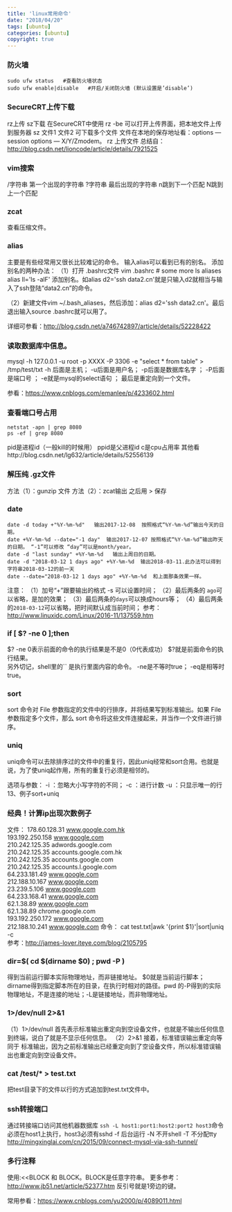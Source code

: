 ```yaml
---
title: 'linux常用命令'
date: "2018/04/20"
tags: [ubuntu]
categories: [ubuntu]
copyright: true
---
```

### 防火墙
```
sudo ufw status   #查看防火墙状态
sudo ufw enable|disable   #开启/关闭防火墙 (默认设置是’disable’)
```
### SecureCRT上传下载
rz上传  sz下载
在SecureCRT中使用 rz -be 可以打开上传界面，把本地文件上传到服务器
sz 文件1 文件2    可下载多个文件 文件在本地的保存地址看：options — session options — X/Y/Zmodem。
rz 上传文件
总结自：http://blog.csdn.net/lioncode/article/details/7921525 

### vim搜索
/字符串  第一个出现的字符串
?字符串 最后出现的字符串
n跳到下一个匹配  N跳到上一个匹配
### zcat
查看压缩文件。

### alias
主要是有些经常用又很长比较难记的命令。
输入alias可以看到已有的别名。
添加别名的两种办法：
（1）打开 .bashrc文件 vim .bashrc 
\# some more ls aliases
alias ll='ls -alF'
添加别名。如alias d2='ssh data2.cn'就是只输入d2就相当与输入了ssh登陆“data2.cn”的命令。

（2）新建文件vim ~/.bash_aliases，然后添加：alias d2='ssh data2.cn'。最后退出输入source .bashrc就可以用了。

详细可参看：http://blog.csdn.net/a746742897/article/details/52228422

### 读取数据库中信息。
mysql -h 127.0.0.1 -u root -p XXXX -P 3306 -e "select * from table"  > /tmp/test/txt
-h 后面是主机； -u后面是用户名； -p后面是数据库名字 ； -P后面是端口号 ； -e就是mysql的select语句 ； 最后是重定向到一个文件。 

参看：https://www.cnblogs.com/emanlee/p/4233602.html

### 查看端口号占用
```
netstat -apn | grep 8080
ps -ef | grep 8080   
```
pid是进程id（一般kill的时候用） ppid是父进程id  c是cpu占用率 其他看http://blog.csdn.net/lg632/article/details/52556139

### 解压纯 .gz文件
方法（1）：gunzip 文件       方法（2）：zcat输出 之后用 > 保存

### date
```
date -d today +"%Y-%m-%d"   输出2017-12-08  按照格式“%Y-%m-%d”输出今天的日期。
date +%Y-%m-%d --date="-1 day"  输出2017-12-07 按照格式“%Y-%m-%d”输出昨天的日期。 “-1”可以修改 “day”可以是month/year。
date -d "last sunday" +%Y-%m-%d   输出上周日的日期。
date -d "2018-03-12 1 days ago" +%Y-%m-%d  输出2018-03-11.此办法可以得到字符串2018-03-12的前一天
date --date="2018-03-12 1 days ago" +%Y-%m-%d  和上面那条效果一样。
```
注意：
（1）加号“+”跟要输出的格式   -s 可以设置时间；
（2）最后两条的 `ago`可以省略，是加的效果；
（3）最后两条的`days`可以换成hours等；
（4）最后两条的`2018-03-12`可以省略，把时间默认成当前时间；
参考：http://www.linuxidc.com/Linux/2016-11/137559.htm

### if [ $? -ne 0 ];then
$? -ne 0表示前面的命令的执行结果是不是0（0代表成功）   $?就是前面命令的执行结果。  
另外切记，shell里的`` 是执行里面内容的命令。 -ne是不等时true； -eq是相等时true。

### sort
sort 命令对 File 参数指定的文件中的行排序，并将结果写到标准输出。如果 File 参数指定多个文件，那么 sort 命令将这些文件连接起来，并当作一个文件进行排序。

### uniq
uniq命令可以去除排序过的文件中的重复行，因此uniq经常和sort合用。也就是说，为了使uniq起作用，所有的重复行必须是相邻的。

选项与参数：
-i   ：忽略大小写字符的不同；
-c  ：进行计数
-u  ：只显示唯一的行
13、例子sort+uniq
### 经典！计算ip出现次数例子

文件：
178.60.128.31 www.google.com.hk  
193.192.250.158 www.google.com  
210.242.125.35 adwords.google.com  
210.242.125.35 accounts.google.com.hk  
210.242.125.35 accounts.google.com  
210.242.125.35 accounts.l.google.com  
64.233.181.49 www.google.com  
212.188.10.167 www.google.com  
23.239.5.106 www.google.com  
64.233.168.41 www.google.com  
62.1.38.89 www.google.com  
62.1.38.89 chrome.google.com  
193.192.250.172 www.google.com  
212.188.10.241 www.google.com 
命令：
cat test.txt|awk '{print $1}'|sort|uniq -c  
参考：http://james-lover.iteye.com/blog/2105795

### dir=$( cd $(dirname $0) ; pwd -P )
得到当前运行脚本实际物理地址，而非链接地址。
$0就是当前运行脚本；dirname得到指定脚本所在的目录，在执行时相对的路径。pwd 的-P得到的实际物理地址，不是连接的地址；-L是链接地址，而非物理地址。

### 1>/dev/null 2>&1
（1）1>/dev/null 首先表示标准输出重定向到空设备文件，也就是不输出任何信息到终端，说白了就是不显示任何信息。
（2）2>&1 接着，标准错误输出重定向等同于 标准输出，因为之前标准输出已经重定向到了空设备文件，所以标准错误输出也重定向到空设备文件。

### cat /test/* > test.txt
把test目录下的文件以行的方式追加到test.txt文件中。

### ssh转接端口
通过转接端口访问其他机器数据库
`ssh -L host1:port1:host2:port2 host3`命令必须在host1上执行，host3必须有sshd
-f 后台运行
-N 不开shell
-T 不分配tty
http://mingxinglai.com/cn/2015/09/connect-mysql-via-ssh-tunnel/

### 多行注释
使用:<<BLOCK 和 BLOCK。BLOCK是任意字符串。
更多参考：http://www.jb51.net/article/52377.htm
反引号就是1旁边的键。

常用参看：https://www.cnblogs.com/yu2000/p/4089011.html